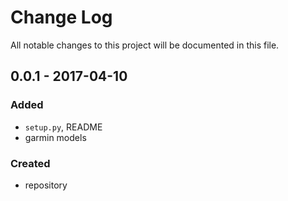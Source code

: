 # Change Log
All notable changes to this project will be documented in this file.

## 0.0.1 - 2017-04-10

### Added
- `setup.py`, README
- garmin models

### Created
- repository
